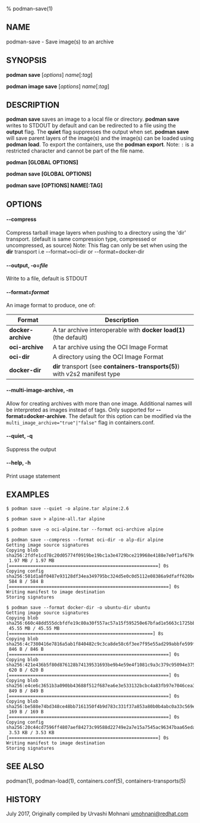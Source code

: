 % podman-save(1)

## NAME
podman\-save - Save image(s) to an archive

## SYNOPSIS
**podman save** [*options*] *name*[:*tag*]

**podman image save** [*options*] *name*[:*tag*]

## DESCRIPTION
**podman save** saves an image to a local file or directory.
**podman save** writes to STDOUT by default and can be redirected to a
file using the **output** flag. The **quiet** flag suppresses the output when set.
**podman save** will save parent layers of the image(s) and the image(s) can be loaded using **podman load**.
To export the containers, use the **podman export**.
Note: `:` is a restricted character and cannot be part of the file name.

**podman [GLOBAL OPTIONS]**

**podman save [GLOBAL OPTIONS]**

**podman save [OPTIONS] NAME[:TAG]**

## OPTIONS

#### **--compress**

Compress tarball image layers when pushing to a directory using the 'dir' transport. (default is same compression type, compressed or uncompressed, as source)
Note: This flag can only be set when using the **dir** transport i.e --format=oci-dir or --format=docker-dir

#### **--output**, **-o**=*file*

Write to a file, default is STDOUT

#### **--format**=*format*

An image format to produce, one of:

| Format             | Description                                                                  |
| ------------------ | ---------------------------------------------------------------------------- |
| **docker-archive** | A tar archive interoperable with **docker load(1)** (the default)            |
| **oci-archive**    | A tar archive using the OCI Image Format                                     |
| **oci-dir**        | A directory using the OCI Image Format                                       |
| **docker-dir**     | **dir** transport (see **containers-transports(5)**) with v2s2 manifest type |

#### **--multi-image-archive**, **-m**

Allow for creating archives with more than one image.  Additional names will be interpreted as images instead of tags.  Only supported for **--format=docker-archive**.
The default for this option can be modified via the `multi_image_archive="true"|"false"` flag in containers.conf.

#### **--quiet**, **-q**

Suppress the output

#### **--help**, **-h**

Print usage statement

## EXAMPLES

```
$ podman save --quiet -o alpine.tar alpine:2.6
```

```
$ podman save > alpine-all.tar alpine
```

```
$ podman save -o oci-alpine.tar --format oci-archive alpine
```

```
$ podman save --compress --format oci-dir -o alp-dir alpine
Getting image source signatures
Copying blob sha256:2fdfe1cd78c20d05774f0919be19bc1a3e4729bce219968e4188e7e0f1af679d
 1.97 MB / 1.97 MB [========================================================] 0s
Copying config sha256:501d1a8f0487e93128df34ea349795bc324d5e0c0d5112e08386a9dfaff620be
 584 B / 584 B [============================================================] 0s
Writing manifest to image destination
Storing signatures
```

```
$ podman save --format docker-dir -o ubuntu-dir ubuntu
Getting image source signatures
Copying blob sha256:660c48dd555dcbfdfe19c80a30f557ac57a15f595250e67bfad1e5663c1725bb
 45.55 MB / 45.55 MB [======================================================] 8s
Copying blob sha256:4c7380416e7816a5ab1f840482c9c3ca8de58c6f3ee7f95e55ad299abbfe599f
 846 B / 846 B [============================================================] 0s
Copying blob sha256:421e436b5f80d876128b74139531693be9b4e59e4f1081c9a3c379c95094e375
 620 B / 620 B [============================================================] 0s
Copying blob sha256:e4ce6c3651b3a090bb43688f512f687ea6e3e533132bcbc4a83fb97e7046cea3
 849 B / 849 B [============================================================] 0s
Copying blob sha256:be588e74bd348ce48bb7161350f4b9d783c331f37a853a80b0b4abc0a33c569e
 169 B / 169 B [============================================================] 0s
Copying config sha256:20c44cd7596ff4807aef84273c99588d22749e2a7e15a7545ac96347baa65eda
 3.53 KB / 3.53 KB [========================================================] 0s
Writing manifest to image destination
Storing signatures
```

## SEE ALSO
podman(1), podman-load(1), containers.conf(5), containers-transports(5)

## HISTORY
July 2017, Originally compiled by Urvashi Mohnani <umohnani@redhat.com>
